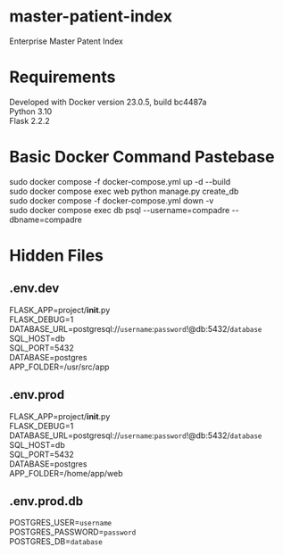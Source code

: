 # master-patient-index
Enterprise Master Patent Index

# Requirements
Developed with Docker version 23.0.5, build bc4487a  
Python 3.10  
Flask 2.2.2  

# Basic Docker Command Pastebase
sudo docker compose -f docker-compose.yml up -d --build  
sudo docker compose exec web python manage.py create_db  
sudo docker compose -f docker-compose.yml down -v  
sudo docker compose exec db psql --username=compadre --dbname=compadre  

# Hidden Files

## .env.dev
FLASK_APP=project/__init__.py  
FLASK_DEBUG=1  
DATABASE_URL=postgresql://`username`:`password`!@db:5432/`database`  
SQL_HOST=db  
SQL_PORT=5432  
DATABASE=postgres  
APP_FOLDER=/usr/src/app  

## .env.prod
FLASK_APP=project/__init__.py  
FLASK_DEBUG=1  
DATABASE_URL=postgresql://`username`:`password`!@db:5432/`database`  
SQL_HOST=db  
SQL_PORT=5432  
DATABASE=postgres  
APP_FOLDER=/home/app/web  

## .env.prod.db
POSTGRES_USER=`username`  
POSTGRES_PASSWORD=`password`  
POSTGRES_DB=`database`  
